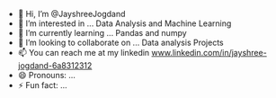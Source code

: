 - 👋 Hi, I’m @JayshreeJogdand
- 👀 I’m interested in ... Data Analysis and Machine Learning
- 🌱 I’m currently learning ... Pandas and numpy
- 💞️ I’m looking to collaborate on ... Data analysis Projects
- 📫 You can reach me at my linkedin www.linkedin.com/in/jayshree-jogdand-6a8312312
- 😄 Pronouns: ...
- ⚡ Fun fact: ...

<!---
JayshreeJogdand/JayshreeJogdand is a ✨ special ✨ repository because its `README.md` (this file) appears on your GitHub profile.
You can click the Preview link to take a look at your changes.
--->
